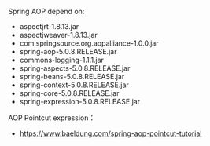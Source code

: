 Spring AOP depend on:
- aspectjrt-1.8.13.jar
- aspectjweaver-1.8.13.jar
- com.springsource.org.aopalliance-1.0.0.jar
- spring-aop-5.0.8.RELEASE.jar
- commons-logging-1.1.1.jar
- spring-aspects-5.0.8.RELEASE.jar
- spring-beans-5.0.8.RELEASE.jar
- spring-context-5.0.8.RELEASE.jar
- spring-core-5.0.8.RELEASE.jar
- spring-expression-5.0.8.RELEASE.jar

AOP Pointcut expression：
- https://www.baeldung.com/spring-aop-pointcut-tutorial
